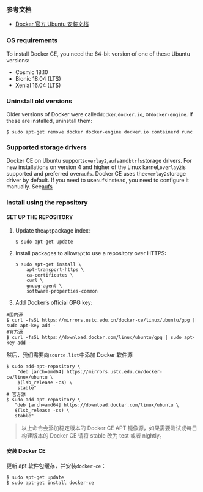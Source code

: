 ### 参考文档
*   [Docker 官方 Ubuntu 安装文档](https://docs.docker.com/install/linux/docker-ce/ubuntu/)
### OS requirements

To install Docker CE, you need the 64-bit version of one of these Ubuntu versions:
*   Cosmic 18.10
*   Bionic 18.04 (LTS)
*   Xenial 16.04 (LTS)
### Uninstall old versions
Older versions of Docker were called`docker`,`docker.io`, or`docker-engine`. If these are installed, uninstall them:
~~~
$ sudo apt-get remove docker docker-engine docker.io containerd runc
~~~
### Supported storage drivers
Docker CE on Ubuntu supports`overlay2`,`aufs`and`btrfs`storage drivers.
For new installations on version 4 and higher of the Linux kernel,`overlay2`is supported and preferred over`aufs`. Docker CE uses the`overlay2`storage driver by default. If you need to use`aufs`instead, you need to configure it manually. See[aufs](https://docs.docker.com/engine/userguide/storagedriver/aufs-driver/)
### Install using the repository
#### SET UP THE REPOSITORY
1.  Update the`apt`package index: 
    ~~~
    $ sudo apt-get update
    
    ~~~
2.  Install packages to allow`apt`to use a repository over HTTPS:
    ~~~
    $ sudo apt-get install \
        apt-transport-https \
        ca-certificates \
        curl \
        gnupg-agent \
        software-properties-common
    
    ~~~ 
3.  Add Docker’s official GPG key:
 ~~~
#国内源
$ curl -fsSL https://mirrors.ustc.edu.cn/docker-ce/linux/ubuntu/gpg | sudo apt-key add -
#官方源
$ curl -fsSL https://download.docker.com/linux/ubuntu/gpg | sudo apt-key add -
 ~~~
然后，我们需要向`source.list`中添加 Docker 软件源

~~~shell
$ sudo add-apt-repository \
    "deb [arch=amd64] https://mirrors.ustc.edu.cn/docker-ce/linux/ubuntu \
    $(lsb_release -cs) \
    stable"
# 官方源
$ sudo add-apt-repository \
   "deb [arch=amd64] https://download.docker.com/linux/ubuntu \
   $(lsb_release -cs) \
   stable"
~~~
> 以上命令会添加稳定版本的 Docker CE APT 镜像源，如果需要测试或每日构建版本的 Docker CE 请将 stable 改为 test 或者 nightly。
#### 安装 Docker CE
更新 apt 软件包缓存，并安装`docker-ce`：
~~~
$ sudo apt-get update
$ sudo apt-get install docker-ce
~~~